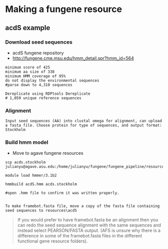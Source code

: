 # Making a fungene resource
## acdS example

### Download seed sequences
- acdS fungene repository 
- http://fungene.cme.msu.edu/hmm_detail.spr?hmm_id=564

```
minimum score of 425
minimum aa size of 338
minimum HMM coverage of 95% 
do not display the environmental sequences
#parse down to 4,310 sequences
```
```
Dereplicate using RDPtools Dereplicate
# 1,059 unique reference sequences
```

### Alignment
```
Input seed sequences (AA) into clustal omega for alignment, can upload a fasta file. Choose protein for type of sequences, and output format: Stockholm
```

### Build hmm model
	
- Move to agave fungene resources


```
scp acds.stockholm julianyu@agave.asu.edu:/home/julianyu/fungene/fungene_pipeline/resources/acdS/

module load hmmer/3.1b2

hmmbuild acdS.hmm acds.stockholm

#open .hmm file to confirm it was written properly. 


To make framebot.fasta file, move a copy of the fasta file containing seed sequences to resources\acdS 
```

>If you would prefer to have framebot.fasta be an alignment then you can redo the seed sequence alignment with the same
sequences and instead select PEARSON/FASTA output. (AFS is unsure why there is a difference in some of the framebot.fasta files 
in the different functional gene resource folders). 

